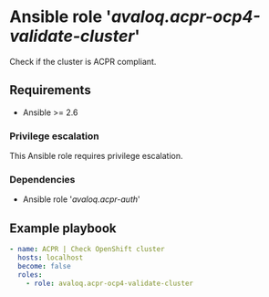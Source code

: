 # Ansible role '*avaloq.acpr-ocp4-validate-cluster*'

Check if the cluster is ACPR compliant.

## Requirements

* Ansible >= 2.6

### Privilege escalation

This Ansible role requires privilege escalation.

### Dependencies

* Ansible role '*avaloq.acpr-auth*'

## Example playbook

```yaml
- name: ACPR | Check OpenShift cluster
  hosts: localhost
  become: false
  roles:
    - role: avaloq.acpr-ocp4-validate-cluster
```
